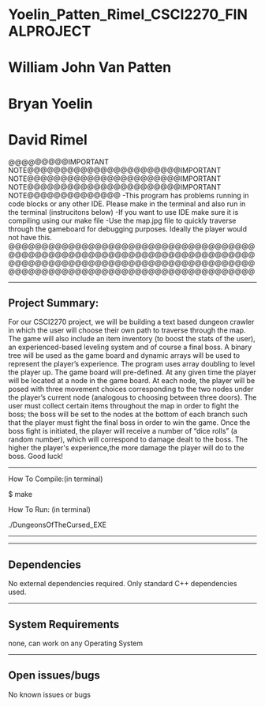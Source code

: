 # Yoelin_Patten_Rimel_CSCI2270_FINALPROJECT
# William John Van Patten
# Bryan Yoelin
# David Rimel

@@@@@@@@@IMPORTANT NOTE@@@@@@@@@@@@@@@@@@@@@@@IMPORTANT NOTE@@@@@@@@@@@@@@@@@@@@@@@IMPORTANT NOTE@@@@@@@@@@@@@@@@@@@@@@@IMPORTANT NOTE@@@@@@@@@@@@@@
-This program has problems running in code blocks or any other IDE. Please make in the terminal and also run in the terminal (instrucitons below)
-If you want to use IDE make sure it is compiling using our make file
-Use the map.jpg file to quickly traverse through the gameboard for debugging purposes. Ideally the player would not have this. 
@@@@@@@@@@@@@@@@@@@@@@@@@@@@@@@@@@@@@@@@@@@@@@@@@@@@@@@@@@@@@@@@@@@@@@@@@@@@@@@@@@@@@@@@@@@@@@@@@@@@@@@@@@@@@@@@@@@@@@@@@@@@@@@@@@@@@@@@@@@@@@@@@@@@


----------------
Project Summary:
----------------

For our CSCI2270 project, we will be building a text based dungeon
 crawler in which the user will choose their own path to traverse 
through the map. The game will also include an item inventory (to boost the stats of the user),
 an experienced-based leveling system and of course a final boss. A binary tree will be used as the
 game board and dynamic arrays will be used to represent the player’s experience. The program uses array doubling to
level the player up. The game board will pre-defined.  At any given time the player will be
 located at a node in the game board. At each node, the player will be posed with three movement choices
 corresponding to the two nodes under the player’s current node (analogous to choosing between three doors).
 The user must collect certain items throughout the map in order to fight the boss; the boss will be set to
 the nodes at the bottom of each branch such that the player must fight the final boss in order to win the 
game. Once the boss fight is initiated, the player will receive a number of “dice rolls” (a random number), 
which will correspond to damage dealt to the boss. The higher the player's experience,the more damage the player
 will do to the boss. Good luck!


----------------------------
How To Compile:(in terminal)

$ make

How To Run: (in terminal)

./DungeonsOfTheCursed_EXE

----------------------------


------------
Dependencies
------------

No external dependencies required. Only standard C++ dependencies used.


--------------------
System Requirements
--------------------

none, can work on any Operating System
 
----------------
Open issues/bugs
----------------

No known issues or bugs




